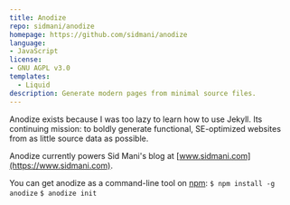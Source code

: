 ```yaml
---
title: Anodize
repo: sidmani/anodize
homepage: https://github.com/sidmani/anodize
language:
- JavaScript
license:
- GNU AGPL v3.0
templates:
  - Liquid
description: Generate modern pages from minimal source files.
---
```


Anodize exists because I was too lazy to learn how to use Jekyll. Its continuing mission: to boldly generate functional, SE-optimized websites from as little source data as possible.

Anodize currently powers Sid Mani's blog at [www.sidmani.com](https://www.sidmani.com).

You can get anodize as a command-line tool on [npm](https://www.npmjs.com/package/anodize):
`$ npm install -g anodize`
`$ anodize init`
